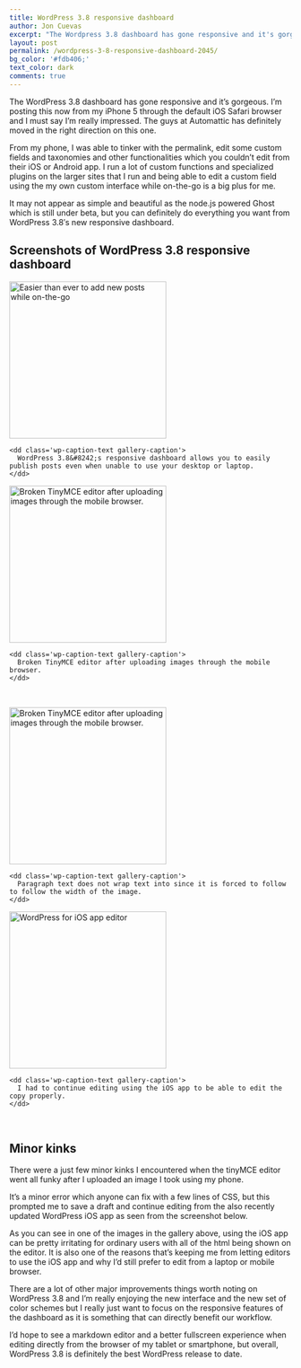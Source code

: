 ```yaml
---
title: WordPress 3.8 responsive dashboard
author: Jon Cuevas
excerpt: "The Wordpress 3.8 dashboard has gone responsive and it's gorgeous. I'm posting this now from my iPhone 5 through the default iOS Safari browser and I must say I'm really impressed. The guys at Automattic has definitely moved in the right direction on this one."
layout: post
permalink: /wordpress-3-8-responsive-dashboard-2045/
bg_color: '#fdb406;'
text_color: dark
comments: true
---
```

The WordPress 3.8 dashboard has gone responsive and it&#8217;s gorgeous. I&#8217;m posting this now from my iPhone 5 through the default iOS Safari browser and I must say I&#8217;m really impressed. The guys at Automattic has definitely moved in the right direction on this one.

From my phone, I was able to tinker with the permalink, edit some custom fields and taxonomies and other functionalities which you couldn&#8217;t edit from their iOS or Android app. I run a lot of custom functions and specialized plugins on the larger sites that I run and being able to edit a custom field using the my own custom interface while on-the-go is a big plus for me.

It may not appear as simple and beautiful as the node.js powered Ghost which is still under beta, but you can definitely do everything you want from WordPress 3.8&#8242;s new responsive dashboard.

## Screenshots of WordPress 3.8 responsive dashboard

<div id='gallery-1' class='gallery galleryid-2045 gallery-columns-2 gallery-size-thumbnail'>
  <dl class='gallery-item'>
    <dt class='gallery-icon portrait'>
      <a href='{{ site.baseurl }}/assets/images/legacy/v5/image.jpg'><img width="280" height="280" src="{{ site.baseurl }}/assets/images/legacy/v5/image-e1386956291106-280x280.jpg" class="attachment-thumbnail" alt="Easier than ever to add new posts while on-the-go" /></a>
    </dt>
    
    <dd class='wp-caption-text gallery-caption'>
      WordPress 3.8&#8242;s responsive dashboard allows you to easily publish posts even when unable to use your desktop or laptop.
    </dd>
  </dl>
  
  <dl class='gallery-item'>
    <dt class='gallery-icon portrait'>
      <a href='{{ site.baseurl }}/assets/images/legacy/v5/20131214-001009.jpg'><img width="280" height="280" src="{{ site.baseurl }}/assets/images/legacy/v5/20131214-001009-280x280.jpg" class="attachment-thumbnail" alt="Broken TinyMCE editor after uploading images through the mobile browser." /></a>
    </dt>
    
    <dd class='wp-caption-text gallery-caption'>
      Broken TinyMCE editor after uploading images through the mobile browser.
    </dd>
  </dl>
  
  <br style="clear: both" /><dl class='gallery-item'>
    <dt class='gallery-icon portrait'>
      <a href='{{ site.baseurl }}/assets/images/legacy/v5/20131214-001028.jpg'><img width="280" height="280" src="{{ site.baseurl }}/assets/images/legacy/v5/20131214-001028-280x280.jpg" class="attachment-thumbnail" alt="Broken TinyMCE editor after uploading images through the mobile browser." /></a>
    </dt>
    
    <dd class='wp-caption-text gallery-caption'>
      Paragraph text does not wrap text into since it is forced to follow to follow the width of the image.
    </dd>
  </dl>
  
  <dl class='gallery-item'>
    <dt class='gallery-icon portrait'>
      <a href='{{ site.baseurl }}/assets/images/legacy/v5/20131214-001144.jpg'><img width="280" height="280" src="{{ site.baseurl }}/assets/images/legacy/v5/20131214-001144-280x280.jpg" class="attachment-thumbnail" alt="WordPress for iOS app editor" /></a>
    </dt>
    
    <dd class='wp-caption-text gallery-caption'>
      I had to continue editing using the iOS app to be able to edit the copy properly.
    </dd>
  </dl>
  
  <br style="clear: both" />
</div>

## Minor kinks

There were a just few minor kinks I encountered when the tinyMCE editor went all funky after I uploaded an image I took using my phone.

It&#8217;s a minor error which anyone can fix with a few lines of CSS, but this prompted me to save a draft and continue editing from the also recently updated WordPress iOS app as seen from the screenshot below.

As you can see in one of the images in the gallery above, using the iOS app can be pretty irritating for ordinary users with all of the html being shown on the editor. It is also one of the reasons that&#8217;s keeping me from letting editors to use the iOS app and why I&#8217;d still prefer to edit from a laptop or mobile browser.

There are a lot of other major improvements things worth noting on WordPress 3.8 and I&#8217;m really enjoying the new interface and the new set of color schemes but I really just want to focus on the responsive features of the dashboard as it is something that can directly benefit our workflow.

I&#8217;d hope to see a markdown editor and a better fullscreen experience when editing directly from the browser of my tablet or smartphone, but overall, WordPress 3.8 is definitely the best WordPress release to date.